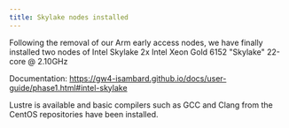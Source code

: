 ```yaml
---
title: Skylake nodes installed
---
```


Following the removal of our Arm early access nodes, we have finally installed two nodes of Intel Skylake 2x Intel Xeon Gold 6152 "Skylake" 22-core @ 2.10GHz

Documentation: <https://gw4-isambard.github.io/docs/user-guide/phase1.html#intel-skylake>

Lustre is available and basic compilers such as GCC and Clang from the CentOS repositories have been installed.
